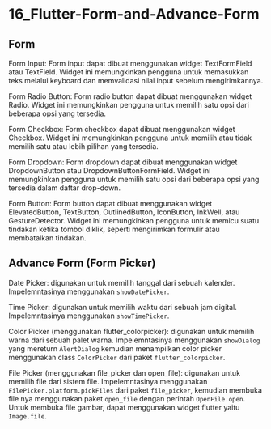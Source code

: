 # 16_Flutter-Form-and-Advance-Form

## Form

Form Input: Form input dapat dibuat menggunakan widget TextFormField atau TextField. Widget ini memungkinkan pengguna untuk memasukkan teks melalui keyboard dan memvalidasi nilai input sebelum mengirimkannya.

Form Radio Button: Form radio button dapat dibuat menggunakan widget Radio. Widget ini memungkinkan pengguna untuk memilih satu opsi dari beberapa opsi yang tersedia.

Form Checkbox: Form checkbox dapat dibuat menggunakan widget Checkbox. Widget ini memungkinkan pengguna untuk memilih atau tidak memilih satu atau lebih pilihan yang tersedia.

Form Dropdown: Form dropdown dapat dibuat menggunakan widget DropdownButton atau DropdownButtonFormField. Widget ini memungkinkan pengguna untuk memilih satu opsi dari beberapa opsi yang tersedia dalam daftar drop-down.

Form Button: Form button dapat dibuat menggunakan widget ElevatedButton, TextButton, OutlinedButton, IconButton, InkWell, atau GestureDetector. Widget ini memungkinkan pengguna untuk memicu suatu tindakan ketika tombol diklik, seperti mengirimkan formulir atau membatalkan tindakan.

## Advance Form (Form Picker)

Date Picker: digunakan untuk memilih tanggal dari sebuah kalender. Impelemntasinya menggunakan ``showDatePicker``.

Time Picker: digunakan untuk memilih waktu dari sebuah jam digital. Impelemntasinya menggunakan ``showTimePicker``.

Color Picker (menggunakan flutter_colorpicker): digunakan untuk memilih warna dari sebuah palet warna. Impelemntasinya menggunakan ``showDialog`` yang mereturn ``AlertDialog`` kemudian menampilkan color picker menggunakan class ``ColorPicker`` dari paket ``flutter_colorpicker``.

File Picker (menggunakan file_picker dan open_file): digunakan untuk memilih file dari sistem file. Impelemntasinya menggunakan ``FilePicker.platform.pickFiles`` dari paket ``file_picker``, kemudian membuka file nya menggunakan paket ``open_file`` dengan perintah ``OpenFile.open``. Untuk membuka file gambar, dapat menggunakan widget flutter yaitu ``Image.file``.
